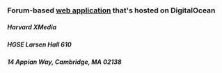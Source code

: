 ### Forum-based [web application](http://wonderproject.gse.harvard.edu/home.htm) that's hosted on DigitalOcean

##### Harvard XMedia
##### HGSE Larsen Hall 610 
##### 14 Appian Way, Cambridge, MA 02138
